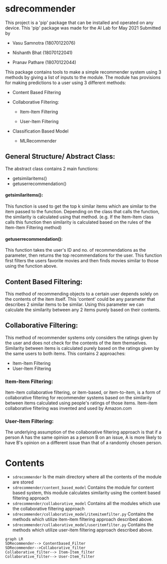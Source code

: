 # sdrecommender

This project is a 'pip' package that can be installed and operated on any device. This 'pip' package was made for the AI Lab for May 2021 Submitted by

- Vasu Samnotra (18070122076)

- Nishanth Bhat (18070122041)

- Pranav Pathare (18070122044)

This package contains tools to make a simple recommender system using 3 methods by giving a list of inputs to the module. The module has provisions for making predictions to a user using 3 different methods:

- Content Based Filtering

- Collaborative Filtering:

  - Item-Item Filtering

  - User-Item Filtering

- Classification Based Model

  - MLRecommender

## General Structure/ Abstract Class:

The abstract class contains 2 main functions:

- getsimilaritems()
- getuserrecommendation()

#### getsimilaritems():

This function is used to get the top k similar items which are similar to the item passed to the function. Depending on the class that calls the function, the similarity is calculated using that method. (e.g. If the Item-Item class calls this function then similarity is calculated based on the rules of the Item-Item Filtering method)

#### getuserrecommendation():

This function takes the user's ID and no. of recommendations as the parameter, then returns the top recommendations for the user. This function first filters the users favorite movies and then finds movies similar to those using the function above.

## Content Based Filtering:

This method of recommending objects to a certain user depends solely on the contents of the item itself. This 'content' could be any parameter that describes 2 similar items to be similar. Using this parameter we can calculate the similarity between any 2 items purely based on their contents.

## Collaborative Filtering:

This method of recommender systems only considers the ratings given by the user and does not check for the contents of the item themselves. Similarity between items is calculated purely based on the ratings given by the same users to both items. This contains 2 approaches:

- Item-Item Filtering
- User-Item Filtering

### Item-Item Filtering:

Item-item collaborative filtering, or item-based, or item-to-item, is a form of collaborative filtering for recommender systems based on the similarity between items calculated using people's ratings of those items. Item-item collaborative filtering was invented and used by Amazon.com

### User-Item Filtering:

The underlying assumption of the collaborative filtering approach is that if a person A has the same opinion as a person B on an issue, A is more likely to have B's opinion on a different issue than that of a randomly chosen person.

# Contents

- `sdrecommender` Is the main directory where all the contents of the module are stored
- `sdrecommender/content_based_model` Contains the module for content based system, this module calculates similarity using the content based filtering approach
- `sdrecommender/collaborative_model` Contains all the modules which use the collaborative filtering approach
- `sdrecommender/collaborative_model/itemitemfilter.py` Contains the methods which utilize item-item filtering approach described above.
- `sdrecommender/collaborative_model/useritemfilter.py` Contains the methods which utilize user-item filtering approach described above.

```mermaid
graph LR
SDRecommender--> Contentbased_Filter
SDRecommender-->Collaborative_filter
Collaborative_filter--> Item-Item_filter
Collaborative_filter--> User-Item_filter
```
